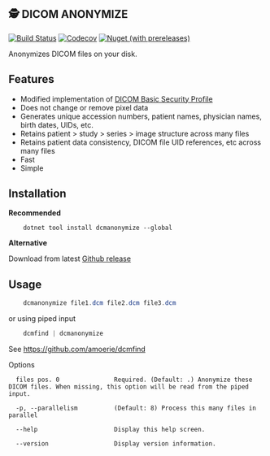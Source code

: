🕵️‍ DICOM ANONYMIZE
---------------

[![Build Status](https://img.shields.io/endpoint.svg?url=https%3A%2F%2Factions-badge.atrox.dev%2Famoerie%2Fdcmanonymize%2Fbadge%3Fref%3Dmain&style=for-the-badge&label=Build)](https://actions-badge.atrox.dev/amoerie/dcmanonymize/goto?ref=main) 
[![Codecov](https://img.shields.io/codecov/c/github/amoerie/dcmanonymize?label=Coverage&logo=codecov&style=for-the-badge)](https://app.codecov.io/gh/amoerie/dcmanonymize)
[![Nuget (with prereleases)](https://img.shields.io/nuget/vpre/DcmAnonymize?label=DcmAnonymize&style=for-the-badge)](https://www.nuget.org/packages/DcmAnonymize)

Anonymizes DICOM files on your disk.

Features
--------

* Modified implementation of [DICOM Basic Security Profile](https://dicom.nema.org/medical/dicom/current/output/chtml/part15/chapter_E.html#sect_E.1)
* Does not change or remove pixel data
* Generates unique accession numbers, patient names, physician names, birth dates, UIDs, etc.
* Retains patient > study > series > image structure across many files
* Retains patient data consistency, DICOM file UID references, etc across many files
* Fast
* Simple

Installation
------------
**Recommended**
```
    dotnet tool install dcmanonymize --global
```
**Alternative**

Download from latest [Github release](https://github.com/amoerie/dcmanonymize/releases)

Usage
-----

```powershell
    dcmanonymize file1.dcm file2.dcm file3.dcm
```

or using piped input

```powershell
    dcmfind | dcmanonymize
```

See https://github.com/amoerie/dcmfind


Options 

```
  files pos. 0               Required. (Default: .) Anonymize these DICOM files. When missing, this option will be read from the piped input.

  -p, --parallelism          (Default: 8) Process this many files in parallel
  
  --help                     Display this help screen.

  --version                  Display version information.
```
